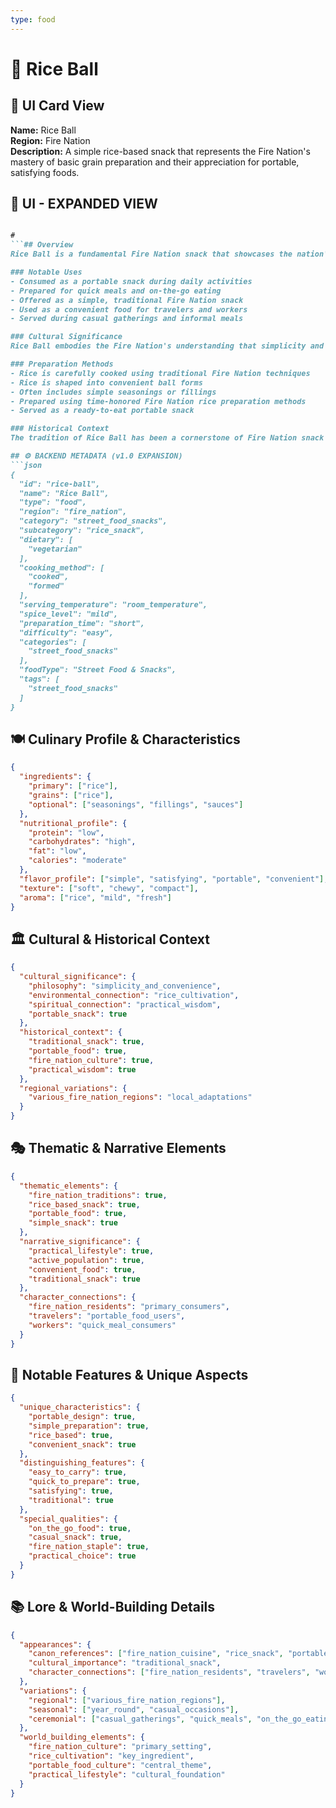 ```yaml
---
type: food
---
```


# 🍙 Rice Ball

## 🎴 UI Card View

**Name:** Rice Ball  
**Region:** Fire Nation  
**Description:** A simple rice-based snack that represents the Fire Nation's mastery of basic grain preparation and their appreciation for portable, satisfying foods.

## 📖 UI - EXPANDED VIEW

```md

#
```## Overview
Rice Ball is a fundamental Fire Nation snack that showcases the nation's mastery of basic grain preparation and their ability to create portable, satisfying foods. These simple rice balls represent the Fire Nation's understanding that even the most basic ingredients can be transformed into convenient and delicious snacks. The dish embodies the Fire Nation's philosophy that the best snacks are those that provide both nutrition and convenience, making them perfect for busy lifestyles and active pursuits.

### Notable Uses
- Consumed as a portable snack during daily activities
- Prepared for quick meals and on-the-go eating
- Offered as a simple, traditional Fire Nation snack
- Used as a convenient food for travelers and workers
- Served during casual gatherings and informal meals

### Cultural Significance
Rice Ball embodies the Fire Nation's understanding that simplicity and convenience are valuable qualities in food preparation. The dish represents their belief that even basic ingredients can be elevated through proper preparation and that portable foods have an important place in daily life. The simple nature of these rice balls reflects the Fire Nation's practical approach to food and their appreciation for meals that fit into active lifestyles.

### Preparation Methods
- Rice is carefully cooked using traditional Fire Nation techniques
- Rice is shaped into convenient ball forms
- Often includes simple seasonings or fillings
- Prepared using time-honored Fire Nation rice preparation methods
- Served as a ready-to-eat portable snack

### Historical Context
The tradition of Rice Ball has been a cornerstone of Fire Nation snack culture for generations, developed as a way to create convenient, portable food from the nation's staple grain. This snack demonstrates the Fire Nation's practical wisdom and their ability to create satisfying foods that serve the needs of an active population. The tradition continues to be a vital part of Fire Nation culinary culture and serves as a reminder of the value of simple, portable foods.

## ⚙️ BACKEND METADATA (v1.0 EXPANSION)
```json
{
  "id": "rice-ball",
  "name": "Rice Ball",
  "type": "food",
  "region": "fire_nation",
  "category": "street_food_snacks",
  "subcategory": "rice_snack",
  "dietary": [
    "vegetarian"
  ],
  "cooking_method": [
    "cooked",
    "formed"
  ],
  "serving_temperature": "room_temperature",
  "spice_level": "mild",
  "preparation_time": "short",
  "difficulty": "easy",
  "categories": [
    "street_food_snacks"
  ],
  "foodType": "Street Food & Snacks",
  "tags": [
    "street_food_snacks"
  ]
}
```

## 🍽️ Culinary Profile & Characteristics
```json
{
  "ingredients": {
    "primary": ["rice"],
    "grains": ["rice"],
    "optional": ["seasonings", "fillings", "sauces"]
  },
  "nutritional_profile": {
    "protein": "low",
    "carbohydrates": "high",
    "fat": "low",
    "calories": "moderate"
  },
  "flavor_profile": ["simple", "satisfying", "portable", "convenient"],
  "texture": ["soft", "chewy", "compact"],
  "aroma": ["rice", "mild", "fresh"]
}
```

## 🏛️ Cultural & Historical Context
```json
{
  "cultural_significance": {
    "philosophy": "simplicity_and_convenience",
    "environmental_connection": "rice_cultivation",
    "spiritual_connection": "practical_wisdom",
    "portable_snack": true
  },
  "historical_context": {
    "traditional_snack": true,
    "portable_food": true,
    "fire_nation_culture": true,
    "practical_wisdom": true
  },
  "regional_variations": {
    "various_fire_nation_regions": "local_adaptations"
  }
}
```

## 🎭 Thematic & Narrative Elements
```json
{
  "thematic_elements": {
    "fire_nation_traditions": true,
    "rice_based_snack": true,
    "portable_food": true,
    "simple_snack": true
  },
  "narrative_significance": {
    "practical_lifestyle": true,
    "active_population": true,
    "convenient_food": true,
    "traditional_snack": true
  },
  "character_connections": {
    "fire_nation_residents": "primary_consumers",
    "travelers": "portable_food_users",
    "workers": "quick_meal_consumers"
  }
}
```

## 🌟 Notable Features & Unique Aspects
```json
{
  "unique_characteristics": {
    "portable_design": true,
    "simple_preparation": true,
    "rice_based": true,
    "convenient_snack": true
  },
  "distinguishing_features": {
    "easy_to_carry": true,
    "quick_to_prepare": true,
    "satisfying": true,
    "traditional": true
  },
  "special_qualities": {
    "on_the_go_food": true,
    "casual_snack": true,
    "fire_nation_staple": true,
    "practical_choice": true
  }
}
```

## 📚 Lore & World-Building Details
```json
{
  "appearances": {
    "canon_references": ["fire_nation_cuisine", "rice_snack", "portable_food"],
    "cultural_importance": "traditional_snack",
    "character_connections": ["fire_nation_residents", "travelers", "workers"]
  },
  "variations": {
    "regional": ["various_fire_nation_regions"],
    "seasonal": ["year_round", "casual_occasions"],
    "ceremonial": ["casual_gatherings", "quick_meals", "on_the_go_eating"]
  },
  "world_building_elements": {
    "fire_nation_culture": "primary_setting",
    "rice_cultivation": "key_ingredient",
    "portable_food_culture": "central_theme",
    "practical_lifestyle": "cultural_foundation"
  }
}
```
